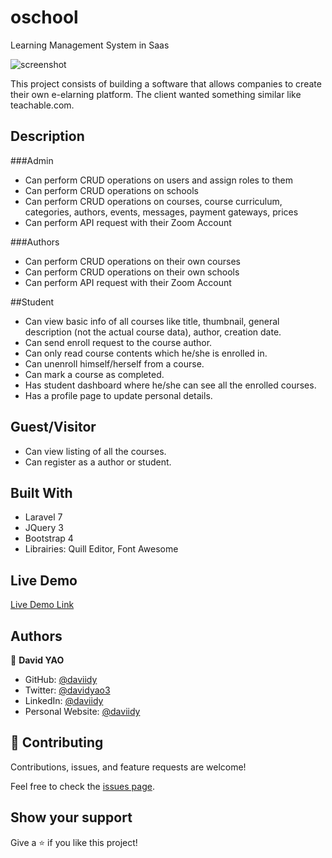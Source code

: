 # oschool
Learning Management System in Saas

![screenshot](./images/screenshot.png)

This project consists of building a software that allows companies to create their own e-elarning platform. The client wanted something similar like teachable.com.

## Description

###Admin
* Can perform CRUD operations on users and assign roles to them
* Can perform CRUD operations on schools
* Can perform CRUD operations on courses, course curriculum, categories, authors, events, messages, payment gateways, prices
* Can perform API request with their Zoom Account

###Authors
* Can perform CRUD operations on their own courses
* Can perform CRUD operations on their own schools
* Can perform API request with their Zoom Account

##Student
* Can view basic info of all courses like title, thumbnail, general description (not the actual course data), author, creation date.
* Can send enroll request to the course author.
* Can only read course contents which he/she is enrolled in.
* Can unenroll himself/herself from a course.
* Can mark a course as completed.
* Has student dashboard where he/she can see all the enrolled courses.
* Has a profile page to update personal details.

## Guest/Visitor
* Can view listing of all the courses.
* Can register as a author or student.


## Built With

- Laravel 7
- JQuery 3
- Bootstrap 4
- Librairies: Quill Editor, Font Awesome

## Live Demo

[Live Demo Link](https://oschoolelearning.com/)

## Authors

👤 **David YAO**

- GitHub: [@daviidy](https://github.com/daviidy)
- Twitter: [@davidyao3](https://twitter.com/DavidYao3)
- LinkedIn: [@daviidy](https://www.linkedin.com/in/david-yao-6bb95299/)
- Personal Website: [@daviidy](http://david-yao.com)


## 🤝 Contributing

Contributions, issues, and feature requests are welcome!

Feel free to check the [issues page](issues/).

## Show your support

Give a ⭐️ if you like this project!

